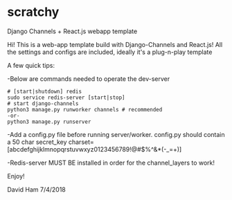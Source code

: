 # scratchy 
Django Channels + React.js webapp template

Hi! This is a web-app template build with Django-Channels and React.js!
All the settings and configs are included, ideally it's a plug-n-play template

A few quick tips:

  -Below are commands needed to operate the dev-server
  
    # [start|shutdown] redis
    sudo service redis-server [start|stop]
    # start django-channels
    python3 manage.py runworker channels # recommended
    -or-
    python3 manage.py runserver 
  
  -Add a config.py file before running server/worker. config.py should contain a 50 char secret_key
  charset=[abcdefghijklmnopqrstuvwxyz0123456789!@#$%^&*(-_=+)]
  
  -Redis-server MUST BE installed in order for the channel_layers to work!
  
Enjoy!

David Ham
7/4/2018
  
